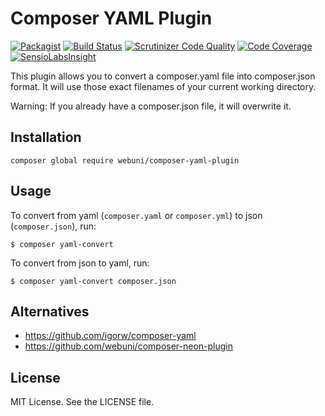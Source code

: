 Composer YAML Plugin
====================

[![Packagist](https://img.shields.io/packagist/v/webuni/composer-yaml-plugin.svg?style=flat-square)](https://packagist.org/packages/webuni/composer-yaml-plugin)
[![Build Status](https://travis-ci.org/webuni/composer-yaml-plugin.svg?branch=master)](https://travis-ci.org/webuni/composer-yaml-plugin)
[![Scrutinizer Code Quality](https://scrutinizer-ci.com/g/webuni/composer-yaml-plugin/badges/quality-score.png?b=master)](https://scrutinizer-ci.com/g/webuni/composer-yaml-plugin/?branch=master)
[![Code Coverage](https://scrutinizer-ci.com/g/webuni/composer-yaml-plugin/badges/coverage.png?b=master)](https://scrutinizer-ci.com/g/webuni/composer-yaml-plugin/?branch=master)
[![SensioLabsInsight](https://img.shields.io/sensiolabs/i/592c3803-ec6b-4685-b483-7c6bba0ec903.svg?style=flat-square)](https://insight.sensiolabs.com/projects/592c3803-ec6b-4685-b483-7c6bba0ec903)

This plugin allows you to convert a composer.yaml file into composer.json format.
It will use those exact filenames of your current working directory.

Warning: If you already have a composer.json file, it will overwrite it.

Installation
------------

    composer global require webuni/composer-yaml-plugin 

Usage
-----

To convert from yaml (`composer.yaml` or `composer.yml`) to json (`composer.json`), run:

    $ composer yaml-convert

To convert from json to yaml, run:

    $ composer yaml-convert composer.json

Alternatives
------------

- https://github.com/igorw/composer-yaml
- https://github.com/webuni/composer-neon-plugin

License
-------

MIT License. See the LICENSE file.
